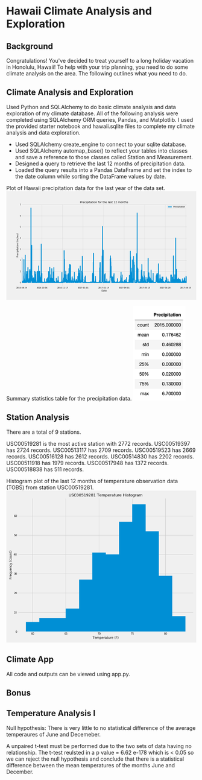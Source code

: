 # Hawaii Climate Analysis and Exploration

## Background
Congratulations! You've decided to treat yourself to a long holiday vacation in Honolulu, Hawaii! To help with your trip planning, you need to do some climate analysis on the area. The following outlines what you need to do.

## Climate Analysis and Exploration
Used Python and SQLAlchemy to do basic climate analysis and data exploration of my climate database. All of the following analysis were completed using SQLAlchemy ORM queries, Pandas, and Matplotlib. I used the provided starter notebook and hawaii.sqlite files to complete my climate analysis and data exploration.

- Used SQLAlchemy create_engine to connect to your sqlite database.
- Used SQLAlchemy automap_base() to reflect your tables into classes and save a reference to those classes called Station and Measurement.
- Designed a query to retrieve the last 12 months of precipitation data.
- Loaded the query results into a Pandas DataFrame and set the index to the date column while sorting the DataFrame values by date.

Plot of Hawaii precipitation data for the last year of the data set.
![](/Output/Hawaii_Precipitation.png)

Summary statistics table for the precipitation data.
![](/Output/Summary_Statistics_Table.png)

## Station Analysis
There are a total of 9 stations.

USC00519281 is the most active station with 2772 records.
USC00519397 has 2724 records.
USC00513117 has 2709 records.
USC00519523 has 2669 records.
USC00516128 has 2612 records.
USC00514830 has 2202 records.
USC00511918 has 1979 records.
USC00517948 has 1372 records.
USC00518838 has 511 records.

Histogram plot of the last 12 months of temperature observation data (TOBS) from station USC00519281.
![](/Output/Temperature_Histogram.png)

## Climate App
All code and outputs can be viewed using app.py.


## Bonus
## Temperature Analysis I

Null hypothesis: There is very little to no statistical difference of the average temperaures of June and Decemeber. 

A unpaired t-test must be performed due to the two sets of data having no relationship. The t-test reulsted in  a p value = 6.62 e-178 which is < 0.05 so we can reject the null hypothesis and conclude that there is a statistical difference between the mean temperatures of the months June and December.
